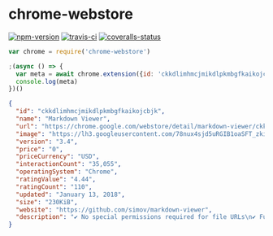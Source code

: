 
# chrome-webstore

[![npm-version]][npm] [![travis-ci]][travis] [![coveralls-status]][coveralls]

```js
var chrome = require('chrome-webstore')

;(async () => {
  var meta = await chrome.extension({id: 'ckkdlimhmcjmikdlpkmbgfkaikojcbjk'})
  console.log(meta)
})()
```

```json
{
  "id": "ckkdlimhmcjmikdlpkmbgfkaikojcbjk",
  "name": "Markdown Viewer",
  "url": "https://chrome.google.com/webstore/detail/markdown-viewer/ckkdlimhmcjmikdlpkmbgfkaikojcbjk",
  "image": "https://lh3.googleusercontent.com/78nux4sjd5uRGIB1oaSFT_zkiktsy-GX_HAGTrKlxnOiw1Jc7Fwhx8IijRpoqYgeiuuPxzQa=w128-h128-e365",
  "version": "3.4",
  "price": "0",
  "priceCurrency": "USD",
  "interactionCount": "35,055",
  "operatingSystem": "Chrome",
  "ratingValue": "4.44",
  "ratingCount": "110",
  "updated": "January 13, 2018",
  "size": "230KiB",
  "website": "https://github.com/simov/markdown-viewer",
  "description": "✔ No special permissions required for file URLs\n✔ Full control over the allowed origins\n✔ Supports multiple markdown parsers\n✔ Full control over the compiler options\n✔ Themes support (including GitHub theme)\n✔ Supports GitHub Flavored Markdown\n✔ Syntax highlighted code blocks\n✔ Generates Table of Contents (TOC)\n✔ Remembers scroll position\n✔ Emoji support\n✔ MathJax support\n✔ Settings synchronization\n✔ Raw and rendered markdown views\n✔ Detects markdown by header and path\n✔ Toggle Content Security Policy\n✔ Free and Open Source\n\n✚ Local Files\n\n1. Navigate to chrome://extensions\n2. Make sure that the 'Allow access to file URLs' checkbox is checked for the Markdown Viewer extension\n\n✚ Remote Files\n\n1. Click on the Markdown Viewer icon and select 'Advanced Options'\n2. Add the origin that you want enabled for the Markdown Viewer extension\n\n✚ Compiler Options\n\n✔ Compilers: Marked, Remark\n✔ Documentation: https://github.com/simov/markdown-viewer#compiler-options\n\n✚ Content Options\n\n✔ Features: TOC, Scroll, Emoji, Mathjax\n✔ Documentation: https://github.com/simov/markdown-viewer#content-options\n\n✚ Full Documentation\n\n✔ https://github.com/simov/markdown-viewer"
}
```


  [npm-version]: https://img.shields.io/npm/v/chrome-webstore.svg?style=flat-square (NPM Package Version)
  [travis-ci]: https://img.shields.io/travis/simov/chrome-webstore/master.svg?style=flat-square (Build Status - Travis CI)
  [coveralls-status]: https://img.shields.io/coveralls/simov/chrome-webstore.svg?style=flat-square (Test Coverage - Coveralls)
  [codecov-status]: https://img.shields.io/codecov/c/github/simov/chrome-webstore.svg?style=flat-square (Test Coverage - Codecov)

  [npm]: https://www.npmjs.com/package/chrome-webstore
  [travis]: https://travis-ci.org/simov/chrome-webstore
  [coveralls]: https://coveralls.io/github/simov/chrome-webstore
  [codecov]: https://codecov.io/github/simov/chrome-webstore?branch=master
